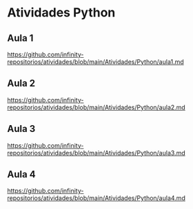 # Atividades Python

## Aula 1

<https://github.com/infinity-repositorios/atividades/blob/main/Atividades/Python/aula1.md>

## Aula 2

<https://github.com/infinity-repositorios/atividades/blob/main/Atividades/Python/aula2.md>

## Aula 3

<https://github.com/infinity-repositorios/atividades/blob/main/Atividades/Python/aula3.md>

## Aula 4

<https://github.com/infinity-repositorios/atividades/blob/main/Atividades/Python/aula4.md>
